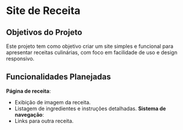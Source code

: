 # Site de Receita

## Objetivos do Projeto
Este projeto tem como objetivo criar um site simples e funcional para apresentar receitas culinárias, com foco em facilidade de uso e design responsivo.

## Funcionalidades Planejadas
 **Página de receita**:
   - Exibição de imagem da receita.
   - Listagem de ingredientes e instruções detalhadas.
 **Sistema de navegação**:
   - Links para outra receita.
